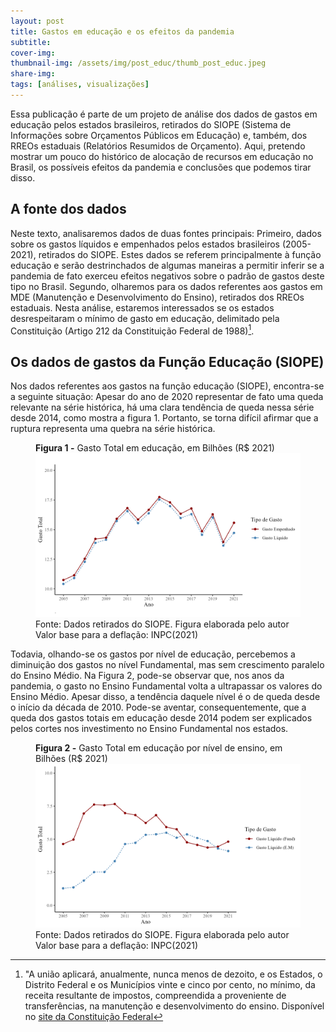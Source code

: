 ```yaml
---
layout: post
title: Gastos em educação e os efeitos da pandemia
subtitle: 
cover-img: 
thumbnail-img: /assets/img/post_educ/thumb_post_educ.jpeg
share-img: 
tags: [análises, visualizações]
---
```



Essa publicação é parte de um projeto de análise dos dados de gastos em educação pelos estados brasileiros, retirados do SIOPE (Sistema de Informações sobre Orçamentos Públicos em Educação) e, também, dos RREOs estaduais (Relatórios Resumidos de Orçamento). Aqui, pretendo mostrar um pouco do histórico de alocação de recursos em educação no Brasil, os possíveis efeitos da pandemia e conclusões que podemos tirar disso.

## A fonte dos dados

Neste texto, analisaremos dados de duas fontes principais: Primeiro, dados sobre os gastos líquidos e empenhados pelos estados brasileiros (2005-2021), retirados do SIOPE. Estes dados se referem principalmente à função educação e serão destrinchados de algumas maneiras a permitir inferir se a pandemia de fato exerceu efeitos negativos sobre o padrão de gastos deste tipo no Brasil. Segundo, olharemos para os dados referentes aos gastos em MDE (Manutenção e Desenvolvimento do Ensino), retirados dos RREOs estaduais. Nesta análise, estaremos interessados se os estados desrespeitaram o mínimo de gasto em educação, delimitado pela Constituição (Artigo 212 da Constituição Federal de 1988)[^1].

## Os dados de gastos da Função Educação (SIOPE)

Nos dados referentes aos gastos na função educação (SIOPE), encontra-se a seguinte situação: Apesar do ano de 2020 representar de fato uma queda relevante na série histórica, há uma clara tendência de queda nessa série desde 2014, como mostra a figura 1. Portanto, se torna difícil afirmar que a ruptura representa uma quebra na série histórica.

<figure>
  <figcaption class = "titulofigura"><b> Figura 1 -</b> Gasto Total em educação, em Bilhões (R$ 2021) </figcaption>
  <img src="/assets/img/post_educ/gasto_total.png" alt="Figura do Gasto em Educação"/>
  <figcaption class = "rodapefig">Fonte: Dados retirados do SIOPE. Figura elaborada pelo autor</figcaption>
  <figcaption class = "rodapefig">Valor base para a deflação: INPC(2021)</figcaption>
</figure>

Todavia, olhando-se os gastos por nível de educação, percebemos a diminuição dos gastos no nível Fundamental, mas sem crescimento paralelo do Ensino Médio. Na Figura 2, pode-se observar que, nos anos da pandemia, o gasto no Ensino Fundamental volta a ultrapassar os valores do Ensino Médio. Apesar disso, a tendência daquele nível é o de queda desde o início da década de 2010. Pode-se aventar, consequentemente, que a queda dos gastos totais em educação desde 2014 podem ser explicados pelos cortes nos investimento no Ensino Fundamental nos estados.

<figure>
  <figcaption class = "titulofigura"><b> Figura 2 -</b> Gasto Total em educação por nível de ensino, em Bilhões (R$ 2021) </figcaption>
  <img src="/assets/img/post_educ/gasto_nivel.png" alt="Figura do Gasto em Educação por nível"/>
  <figcaption class = "rodapefig">Fonte: Dados retirados do SIOPE. Figura elaborada pelo autor</figcaption>
  <figcaption class = "rodapefig">Valor base para a deflação: INPC(2021)</figcaption>
</figure>











[^1]: "A união aplicará, anualmente, nunca menos de dezoito, e os Estados, o Distrito Federal e os Municípios vinte e cinco por cento, no mínimo, da receita resultante de impostos, compreendida a proveniente de transferências, na manutenção e desenvolvimento do ensino. Disponível no [site da Constituição Federal](http://www.planalto.gov.br/ccivil_03/constituicao/constituicao.htm)

